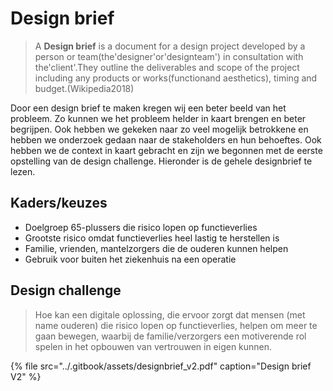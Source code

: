 # Design brief

> A **Design brief** is a document for a design project developed by a person or team\(the'designer'or'designteam'\) in consultation with the'client'.They outline the deliverables and scope of the project including any products or works\(functionand aesthetics\), timing and budget.\(Wikipedia2018\)

Door een design brief te maken kregen wij een beter beeld van het probleem. Zo kunnen we het probleem helder in kaart brengen en beter begrijpen. Ook hebben we gekeken naar zo veel mogelijk betrokkene en hebben we onderzoek gedaan naar de stakeholders en hun behoeftes. Ook hebben we de context in kaart gebracht en zijn we begonnen met de eerste opstelling van de design challenge. Hieronder is de gehele designbrief te lezen.

## Kaders/keuzes

* Doelgroep 65-plussers die risico lopen op functieverlies
* Grootste risico omdat functieverlies heel lastig te herstellen is
* Familie, vrienden, mantelzorgers die de ouderen kunnen helpen
* Gebruik voor buiten het ziekenhuis na een operatie

## Design challenge

> Hoe kan een digitale oplossing, die ervoor zorgt dat mensen \(met name ouderen\) die risico lopen op functieverlies, helpen om meer te gaan bewegen, waarbij de familie/verzorgers een motiverende rol spelen in het opbouwen van vertrouwen in eigen kunnen.

{% file src="../.gitbook/assets/designbrief\_v2.pdf" caption="Design brief V2" %}

